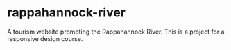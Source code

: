 # rappahannock-river
A tourism website promoting the Rappahannock River. 
This is a project for a responsive design course.
